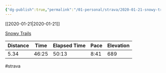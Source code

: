 ```yaml
---
{"dg-publish":true,"permalink":"/01-personal/strava/2020-01-21-snowy-trails/"}
---
```



[[2020-01-21\|2020-01-21]]

[Snowy Trails](https://www.strava.com/activities/3032365213)

| Distance | Time  | Elapsed Time | Pace | Elevation |
| -------- | ----- | ------------ | ---- | --------- |
| 5.34     | 46:25 | 50:13        | 8:41 | 689       |




#strava
